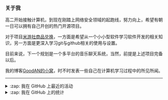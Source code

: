 ### 关于我

高二开始接触计算机，到现在刚踏上网络安全领域的起跑线，努力向上，希望有朝一日可以拥有自己开创的热门开源项目。

对于项目[米游社商品兑换](https://github.com/GOOD-AN/Mys-Exchange-Goods)，一方面是希望从一个小小型软件学习软件开发的相关知识，另一方面是更深入学习git与github相关的使用与设置。

目前来说，下一个规划是一个多平台的音乐聊天系统，当然，前提是上述项目完备以后。

我的博客[GoodAN的小窝](https://blog.goodant.top/)，时不时发表一些自己在计算机学习过程中的所见所闻。

---

<details>
  <summary>:zap: 我在 GitHub 上最近的活动</summary>
  
<!--START_SECTION:activity-->
1. 🗣 Commented on [#25344](https://github.com/uBlockOrigin/uAssets/issues/25344#issuecomment-2519010851) in [uBlockOrigin/uAssets](https://github.com/uBlockOrigin/uAssets)
2. 🎉 Merged PR [#64](https://github.com/GOOD-AN/Mys-Exchange-Goods/pull/64) in [GOOD-AN/Mys-Exchange-Goods](https://github.com/GOOD-AN/Mys-Exchange-Goods)
3. 🎉 Merged PR [#65](https://github.com/GOOD-AN/Mys-Exchange-Goods/pull/65) in [GOOD-AN/Mys-Exchange-Goods](https://github.com/GOOD-AN/Mys-Exchange-Goods)
4. 🎉 Merged PR [#63](https://github.com/GOOD-AN/Mys-Exchange-Goods/pull/63) in [GOOD-AN/Mys-Exchange-Goods](https://github.com/GOOD-AN/Mys-Exchange-Goods)
5. 🎉 Merged PR [#66](https://github.com/GOOD-AN/Mys-Exchange-Goods/pull/66) in [GOOD-AN/Mys-Exchange-Goods](https://github.com/GOOD-AN/Mys-Exchange-Goods)
<!--END_SECTION:activity-->

</details>

<details>
<summary>:zap: 我在 GitHub 上的统计</summary>

![GOOD-AN's github stats](https://github-readme-stats-umber-theta.vercel.app/api?username=GOOD-AN&count_private=true&show_icons=true&include_all_commits=true&line_height=28&card_width=400px) ![Top Langs](https://github-readme-stats-umber-theta.vercel.app/api/top-langs/?username=GOOD-AN&&layout=compact&&langs_count=6&&exclude_repo=GOOD-AN.github.io,GOOD-AN,github-readme-stats,test)
</details>
